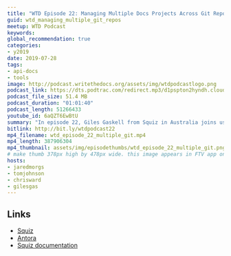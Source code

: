 ```yaml
---
title: "WTD Episode 22: Managing Multiple Docs Projects Across Git Repositories"
guid: wtd_managing_multiple_git_repos
meetup: WTD Podcast
keywords:
global_recommendation: true
categories:
- y2019
date: 2019-07-28
tags:
- api-docs
- tools
image: http://podcast.writethedocs.org/assets/img/wtdpodcastlogo.png
podcast_link: https://dts.podtrac.com/redirect.mp3/d1pspton2hyndh.cloudfront.net/wtd_episode_22_multiple_git.mp3
podcast_file_size: 51.4 MB
podcast_duration: "01:01:40"
podcast_length: 51266433
youtube_id: 6aQZT6EwBtU
summary: "In episode 22, Giles Gaskell from Squiz in Australia joins us to talk managing multiple doc projects across Git repositories through Antora. Giles talks about establishing processes such that updating documentation becomes part of the definition of done, and how they manage their build process across multiple Gitlab repositories through a static site generator called Antora. We also talk about distributing doc work across engineers through templates, scaling workloads when you're the lone technical writer in the company, times when dogfooding your own product for docs makes sense and when it does not, pros and cons of Asciidoc versus Markdown, and more docs-as-code topics."
bitlink: http://bit.ly/wtdpodcast22
mp4_filename: wtd_episode_22_multiple_git.mp4
mp4_length: 387906304
mp4_thumbnail: assets/img/episodethumbs/wtd_episode_22_multiple_git.png
# make thumb 378px high by 478px wide. this image appears in FTV app only
hosts:
- jaredmorgs
- tomjohnson
- chrisward
- gilesgas
---
```


## Links

* [Squiz](https://www.squiz.net/)
* [Antora](https://antora.org/)
* [Squiz documentation](https://matrix.squiz.net/manuals)
